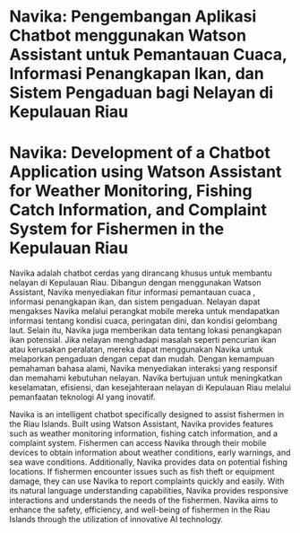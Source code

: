 # Navika: Pengembangan Aplikasi Chatbot menggunakan Watson Assistant untuk Pemantauan Cuaca, Informasi Penangkapan Ikan, dan Sistem Pengaduan bagi Nelayan di Kepulauan Riau
# Navika: Development of a Chatbot Application using Watson Assistant for Weather Monitoring, Fishing Catch Information, and Complaint System for Fishermen in the Kepulauan Riau

Navika adalah chatbot cerdas yang dirancang khusus untuk membantu nelayan di Kepulauan Riau. Dibangun dengan menggunakan Watson Assistant, Navika menyediakan fitur informasi pemantauan cuaca , informasi penangkapan ikan, dan sistem pengaduan. Nelayan dapat mengakses Navika melalui perangkat mobile mereka untuk mendapatkan informasi tentang kondisi cuaca, peringatan dini, dan kondisi gelombang laut. Selain itu, Navika juga memberikan data tentang lokasi penangkapan ikan potensial. Jika nelayan menghadapi masalah seperti pencurian ikan atau kerusakan peralatan, mereka dapat menggunakan Navika untuk melaporkan pengaduan dengan cepat dan mudah. Dengan kemampuan pemahaman bahasa alami, Navika menyediakan interaksi yang responsif dan memahami kebutuhan nelayan. Navika bertujuan untuk meningkatkan keselamatan, efisiensi, dan kesejahteraan nelayan di Kepulauan Riau melalui pemanfaatan teknologi AI yang inovatif.

Navika is an intelligent chatbot specifically designed to assist fishermen in the Riau Islands. Built using Watson Assistant, Navika provides features such as weather monitoring information, fishing catch information, and a complaint system. Fishermen can access Navika through their mobile devices to obtain information about weather conditions, early warnings, and sea wave conditions. Additionally, Navika provides data on potential fishing locations. If fishermen encounter issues such as fish theft or equipment damage, they can use Navika to report complaints quickly and easily. With its natural language understanding capabilities, Navika provides responsive interactions and understands the needs of the fishermen. Navika aims to enhance the safety, efficiency, and well-being of fishermen in the Riau Islands through the utilization of innovative AI technology.
